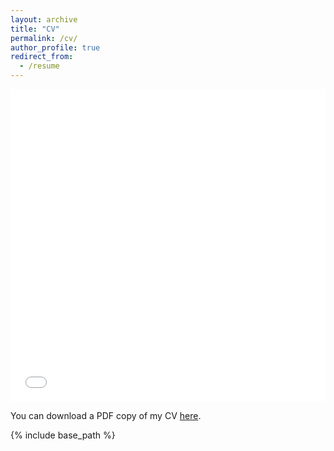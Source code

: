 ```yaml
---
layout: archive
title: "CV"
permalink: /cv/
author_profile: true
redirect_from:
  - /resume
---
```

<iframe src="/files/Stenstrom_CV_Jan22.pdf" width="100%" height="500" frameborder="no" border="0" marginwidth="0" marginheight="0"></iframe>

You can download a PDF copy of my CV [here](/files/Stenstrom_CV_Jan22.pdf). 

{% include base_path %}


  
